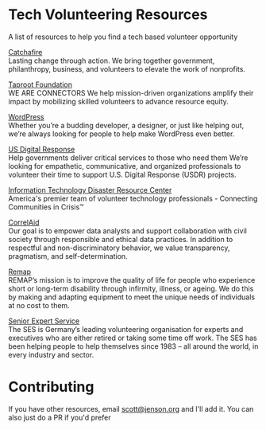 # Tech Volunteering Resources
A list of resources to help you find a tech based volunteer opportunity

[Catchafire](https://www.catchafire.org/volunteer-explore/)  
Lasting change through action.
We bring together government, philanthropy, business, and volunteers to elevate the work of nonprofits.

[Taproot Foundation](https://taprootfoundation.org/)  
WE ARE CONNECTORS
We help mission-driven organizations amplify their impact by mobilizing skilled volunteers to advance resource equity.

[WordPress](https://make.wordpress.org/)  
Whether you’re a budding developer, a designer, or just like helping out, we’re always looking for people to help make WordPress even better.

[US Digital Response](https://www.usdigitalresponse.org/volunteer)  
Help governments deliver critical services to those who need them
We’re looking for empathetic, communicative, and organized professionals to volunteer their time to support U.S. Digital Response (USDR) projects.

[Information Technology Disaster Resource Center](https://www.itdrc.org/)  
America's premier team of volunteer technology professionals - Connecting Communities in Crisis™

[CorrelAid](https://www.correlaid.org/en/)  
Our goal is to empower data analysts and support collaboration with civil society through responsible and ethical data practices. In addition to respectful and non-discriminatory behavior, we value transparency, pragmatism, and self-determination.

[Remap](https://remap.org.uk/)  
REMAP’s mission is to improve the quality of life for people who experience short or long-term disability through infirmity, illness, or ageing. We do this by making and adapting equipment to meet the unique needs of individuals at no cost to them.

[Senior Expert Service](https://ses-bonn.de/en/about-us/objectives)  
The SES is Germany’s leading volunteering organisation for experts and executives who are either retired or taking some time off work. The SES has been helping people to help themselves since 1983 – all around the world, in every industry and sector.

# Contributing
If you have other resources, email scott@jenson.org and I'll add it.
You can also just do a PR if you'd prefer
